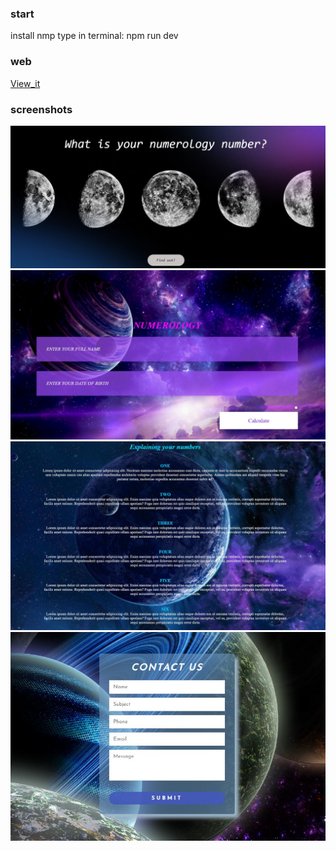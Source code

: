### start

install nmp
type in terminal: npm run dev

### web

[View_it](https://st-dev28.github.io/wgt_29-numerology/)

### screenshots

![Screenshot](./img/printscr0.JPG)
![Screenshot](./img/printscr1.JPG)
![Screenshot](./img/printscr3.JPG)
![Screenshot](./img/printscr4.JPG)
